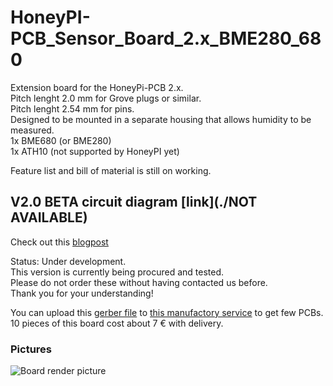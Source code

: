 # HoneyPI-PCB_Sensor_Board_2.x_BME280_680

Extension board for the HoneyPi-PCB 2.x.  
Pitch lenght 2.0 mm for Grove plugs or similar.  
Pitch lenght 2.54 mm for pins.  
Designed to be mounted in a separate housing that allows humidity to be measured.  
1x BME680 (or BME280)  
1x ATH10 (not supported by HoneyPI yet)  

Feature list and bill of material is still on working.   

## V2.0 BETA circuit diagram [link](./NOT AVAILABLE)
Check out this [blogpost](https://www.honey-pi.de/)

Status: Under development.  
This version is currently being procured and tested.  
Please do not order these without having contacted us before.  
Thank you for your understanding!  

You can upload this [gerber file](./....) to [this manufactory service](https://jlcpcb.com/quote) to get few PCBs. 10 pieces of this board cost about 7 € with delivery. 

### Pictures
![Board render picture](./Pictures/.....)



